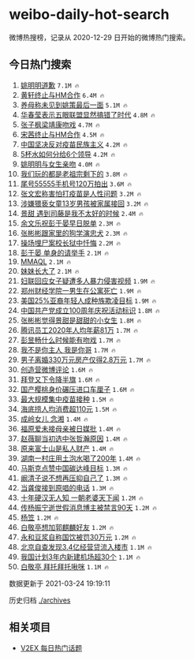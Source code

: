 # weibo-daily-hot-search

微博热搜榜，记录从 2020-12-29 日开始的微博热门搜索。

## 今日热门搜索

<!-- BEGIN -->

1. [姚明明道歉](https://s.weibo.com/weibo?q=%E5%A7%9A%E6%98%8E%E6%98%8E%E9%81%93%E6%AD%89&Refer=top) `7.1M 🔥`
1. [黄轩终止与HM合作](https://s.weibo.com/weibo?q=%23%E9%BB%84%E8%BD%A9%E7%BB%88%E6%AD%A2%E4%B8%8EHM%E5%90%88%E4%BD%9C%23&Refer=top) `6.4M 🔥`
1. [养母称未见到姚策最后一面](https://s.weibo.com/weibo?q=%23%E5%85%BB%E6%AF%8D%E7%A7%B0%E6%9C%AA%E8%A7%81%E5%88%B0%E5%A7%9A%E7%AD%96%E6%9C%80%E5%90%8E%E4%B8%80%E9%9D%A2%23&Refer=top) `5.1M 🔥`
1. [华春莹表示五眼联盟显然搞错了时代](https://s.weibo.com/weibo?q=%23%E5%8D%8E%E6%98%A5%E8%8E%B9%E8%A1%A8%E7%A4%BA%E4%BA%94%E7%9C%BC%E8%81%94%E7%9B%9F%E6%98%BE%E7%84%B6%E6%90%9E%E9%94%99%E4%BA%86%E6%97%B6%E4%BB%A3%23&Refer=top) `4.8M 🔥`
1. [张子枫梁靖康吻戏](https://s.weibo.com/weibo?q=%23%E5%BC%A0%E5%AD%90%E6%9E%AB%E6%A2%81%E9%9D%96%E5%BA%B7%E5%90%BB%E6%88%8F%23&Refer=top) `4.7M 🔥`
1. [宋茜终止与HM合作](https://s.weibo.com/weibo?q=%23%E5%AE%8B%E8%8C%9C%E7%BB%88%E6%AD%A2%E4%B8%8EHM%E5%90%88%E4%BD%9C%23&Refer=top) `4.5M 🔥`
1. [中国坚决反对疫苗民族主义](https://s.weibo.com/weibo?q=%23%E4%B8%AD%E5%9B%BD%E5%9D%9A%E5%86%B3%E5%8F%8D%E5%AF%B9%E7%96%AB%E8%8B%97%E6%B0%91%E6%97%8F%E4%B8%BB%E4%B9%89%23&Refer=top) `4.2M 🔥`
1. [5杯水如何分给6个领导](https://s.weibo.com/weibo?q=%235%E6%9D%AF%E6%B0%B4%E5%A6%82%E4%BD%95%E5%88%86%E7%BB%996%E4%B8%AA%E9%A2%86%E5%AF%BC%23&Refer=top) `4.2M 🔥`
1. [姚明明与女生亲吻](https://s.weibo.com/weibo?q=%23%E5%A7%9A%E6%98%8E%E6%98%8E%E4%B8%8E%E5%A5%B3%E7%94%9F%E4%BA%B2%E5%90%BB%23&Refer=top) `4.0M 🔥`
1. [我们玩的都是老祖宗剩下的](https://s.weibo.com/weibo?q=%23%E6%88%91%E4%BB%AC%E7%8E%A9%E7%9A%84%E9%83%BD%E6%98%AF%E8%80%81%E7%A5%96%E5%AE%97%E5%89%A9%E4%B8%8B%E7%9A%84%23&Refer=top) `3.8M 🔥`
1. [尾号55555手机号120万拍出](https://s.weibo.com/weibo?q=%23%E5%B0%BE%E5%8F%B755555%E6%89%8B%E6%9C%BA%E5%8F%B7120%E4%B8%87%E6%8B%8D%E5%87%BA%23&Refer=top) `3.6M 🔥`
1. [张文宏称害怕打疫苗是人性问题](https://s.weibo.com/weibo?q=%23%E5%BC%A0%E6%96%87%E5%AE%8F%E7%A7%B0%E5%AE%B3%E6%80%95%E6%89%93%E7%96%AB%E8%8B%97%E6%98%AF%E4%BA%BA%E6%80%A7%E9%97%AE%E9%A2%98%23&Refer=top) `3.2M 🔥`
1. [涉嫌猥亵女童13岁男孩被家属接回](https://s.weibo.com/weibo?q=%23%E6%B6%89%E5%AB%8C%E7%8C%A5%E4%BA%B5%E5%A5%B3%E7%AB%A513%E5%B2%81%E7%94%B7%E5%AD%A9%E8%A2%AB%E5%AE%B6%E5%B1%9E%E6%8E%A5%E5%9B%9E%23&Refer=top) `3.2M 🔥`
1. [景甜 遇到司藤是我不太好的时候](https://s.weibo.com/weibo?q=%E6%99%AF%E7%94%9C%20%E9%81%87%E5%88%B0%E5%8F%B8%E8%97%A4%E6%98%AF%E6%88%91%E4%B8%8D%E5%A4%AA%E5%A5%BD%E7%9A%84%E6%97%B6%E5%80%99&Refer=top) `2.4M 🔥`
1. [余文乐祝彭于晏早日脱单](https://s.weibo.com/weibo?q=%23%E4%BD%99%E6%96%87%E4%B9%90%E7%A5%9D%E5%BD%AD%E4%BA%8E%E6%99%8F%E6%97%A9%E6%97%A5%E8%84%B1%E5%8D%95%23&Refer=top) `2.3M 🔥`
1. [张彬彬跟家里的狗学演忠犬](https://s.weibo.com/weibo?q=%23%E5%BC%A0%E5%BD%AC%E5%BD%AC%E8%B7%9F%E5%AE%B6%E9%87%8C%E7%9A%84%E7%8B%97%E5%AD%A6%E6%BC%94%E5%BF%A0%E7%8A%AC%23&Refer=top) `2.3M 🔥`
1. [操场埋尸案校长狱中忏悔](https://s.weibo.com/weibo?q=%23%E6%93%8D%E5%9C%BA%E5%9F%8B%E5%B0%B8%E6%A1%88%E6%A0%A1%E9%95%BF%E7%8B%B1%E4%B8%AD%E5%BF%8F%E6%82%94%23&Refer=top) `2.2M 🔥`
1. [彭于晏 单身的请举手](https://s.weibo.com/weibo?q=%E5%BD%AD%E4%BA%8E%E6%99%8F%20%E5%8D%95%E8%BA%AB%E7%9A%84%E8%AF%B7%E4%B8%BE%E6%89%8B&Refer=top) `2.1M 🔥`
1. [MMAQL](https://s.weibo.com/weibo?q=MMAQL&Refer=top) `2.1M 🔥`
1. [妹妹长大了](https://s.weibo.com/weibo?q=%E5%A6%B9%E5%A6%B9%E9%95%BF%E5%A4%A7%E4%BA%86&Refer=top) `2.1M 🔥`
1. [妇联回应女子疑遭多人暴力侵害视频](https://s.weibo.com/weibo?q=%23%E5%A6%87%E8%81%94%E5%9B%9E%E5%BA%94%E5%A5%B3%E5%AD%90%E7%96%91%E9%81%AD%E5%A4%9A%E4%BA%BA%E6%9A%B4%E5%8A%9B%E4%BE%B5%E5%AE%B3%E8%A7%86%E9%A2%91%23&Refer=top) `1.9M 🔥`
1. [郑州财经学院一男生在公寓死亡](https://s.weibo.com/weibo?q=%23%E9%83%91%E5%B7%9E%E8%B4%A2%E7%BB%8F%E5%AD%A6%E9%99%A2%E4%B8%80%E7%94%B7%E7%94%9F%E5%9C%A8%E5%85%AC%E5%AF%93%E6%AD%BB%E4%BA%A1%23&Refer=top) `1.9M 🔥`
1. [美国25%亚裔年轻人成种族欺凌目标](https://s.weibo.com/weibo?q=%23%E7%BE%8E%E5%9B%BD25%25%E4%BA%9A%E8%A3%94%E5%B9%B4%E8%BD%BB%E4%BA%BA%E6%88%90%E7%A7%8D%E6%97%8F%E6%AC%BA%E5%87%8C%E7%9B%AE%E6%A0%87%23&Refer=top) `1.9M 🔥`
1. [中国共产党成立100周年庆祝活动标识](https://s.weibo.com/weibo?q=%23%E4%B8%AD%E5%9B%BD%E5%85%B1%E4%BA%A7%E5%85%9A%E6%88%90%E7%AB%8B100%E5%91%A8%E5%B9%B4%E5%BA%86%E7%A5%9D%E6%B4%BB%E5%8A%A8%E6%A0%87%E8%AF%86%23&Refer=top) `1.8M 🔥`
1. [张彬彬觉得景甜是甜甜的小女生](https://s.weibo.com/weibo?q=%23%E5%BC%A0%E5%BD%AC%E5%BD%AC%E8%A7%89%E5%BE%97%E6%99%AF%E7%94%9C%E6%98%AF%E7%94%9C%E7%94%9C%E7%9A%84%E5%B0%8F%E5%A5%B3%E7%94%9F%23&Refer=top) `1.8M 🔥`
1. [腾讯员工2020年人均年薪81万](https://s.weibo.com/weibo?q=%23%E8%85%BE%E8%AE%AF%E5%91%98%E5%B7%A52020%E5%B9%B4%E4%BA%BA%E5%9D%87%E5%B9%B4%E8%96%AA81%E4%B8%87%23&Refer=top) `1.7M 🔥`
1. [彭昱畅什么时候能有吻戏](https://s.weibo.com/weibo?q=%E5%BD%AD%E6%98%B1%E7%95%85%E4%BB%80%E4%B9%88%E6%97%B6%E5%80%99%E8%83%BD%E6%9C%89%E5%90%BB%E6%88%8F&Refer=top) `1.7M 🔥`
1. [我不是你主人 我是你哥](https://s.weibo.com/weibo?q=%E6%88%91%E4%B8%8D%E6%98%AF%E4%BD%A0%E4%B8%BB%E4%BA%BA%20%E6%88%91%E6%98%AF%E4%BD%A0%E5%93%A5&Refer=top) `1.7M 🔥`
1. [男子离婚330万元房产仅得2.8万元](https://s.weibo.com/weibo?q=%23%E7%94%B7%E5%AD%90%E7%A6%BB%E5%A9%9A330%E4%B8%87%E5%85%83%E6%88%BF%E4%BA%A7%E4%BB%85%E5%BE%972.8%E4%B8%87%E5%85%83%23&Refer=top) `1.7M 🔥`
1. [创造营微博评论](https://s.weibo.com/weibo?q=%23%E5%88%9B%E9%80%A0%E8%90%A5%E5%BE%AE%E5%8D%9A%E8%AF%84%E8%AE%BA%23&Refer=top) `1.6M 🔥`
1. [拜登又下令降半旗](https://s.weibo.com/weibo?q=%23%E6%8B%9C%E7%99%BB%E5%8F%88%E4%B8%8B%E4%BB%A4%E9%99%8D%E5%8D%8A%E6%97%97%23&Refer=top) `1.6M 🔥`
1. [国产樱桃身价碾压进口车厘子](https://s.weibo.com/weibo?q=%23%E5%9B%BD%E4%BA%A7%E6%A8%B1%E6%A1%83%E8%BA%AB%E4%BB%B7%E7%A2%BE%E5%8E%8B%E8%BF%9B%E5%8F%A3%E8%BD%A6%E5%8E%98%E5%AD%90%23&Refer=top) `1.6M 🔥`
1. [最大规模集中疫苗接种](https://s.weibo.com/weibo?q=%23%E6%9C%80%E5%A4%A7%E8%A7%84%E6%A8%A1%E9%9B%86%E4%B8%AD%E7%96%AB%E8%8B%97%E6%8E%A5%E7%A7%8D%23&Refer=top) `1.5M 🔥`
1. [海底捞人均消费超110元](https://s.weibo.com/weibo?q=%23%E6%B5%B7%E5%BA%95%E6%8D%9E%E4%BA%BA%E5%9D%87%E6%B6%88%E8%B4%B9%E8%B6%85110%E5%85%83%23&Refer=top) `1.5M 🔥`
1. [成岭女儿 念湘](https://s.weibo.com/weibo?q=%E6%88%90%E5%B2%AD%E5%A5%B3%E5%84%BF%20%E5%BF%B5%E6%B9%98&Refer=top) `1.4M 🔥`
1. [福原爱未接母亲被日媒批](https://s.weibo.com/weibo?q=%E7%A6%8F%E5%8E%9F%E7%88%B1%E6%9C%AA%E6%8E%A5%E6%AF%8D%E4%BA%B2%E8%A2%AB%E6%97%A5%E5%AA%92%E6%89%B9&Refer=top) `1.4M 🔥`
1. [赵薇聊当初选中张哲瀚原因](https://s.weibo.com/weibo?q=%23%E8%B5%B5%E8%96%87%E8%81%8A%E5%BD%93%E5%88%9D%E9%80%89%E4%B8%AD%E5%BC%A0%E5%93%B2%E7%80%9A%E5%8E%9F%E5%9B%A0%23&Refer=top) `1.4M 🔥`
1. [原来富士山是私人财产](https://s.weibo.com/weibo?q=%23%E5%8E%9F%E6%9D%A5%E5%AF%8C%E5%A3%AB%E5%B1%B1%E6%98%AF%E7%A7%81%E4%BA%BA%E8%B4%A2%E4%BA%A7%23&Refer=top) `1.4M 🔥`
1. [湖南一村庄用土泡水喝了200年](https://s.weibo.com/weibo?q=%23%E6%B9%96%E5%8D%97%E4%B8%80%E6%9D%91%E5%BA%84%E7%94%A8%E5%9C%9F%E6%B3%A1%E6%B0%B4%E5%96%9D%E4%BA%86200%E5%B9%B4%23&Refer=top) `1.4M 🔥`
1. [马斯克点赞中国碳达峰目标](https://s.weibo.com/weibo?q=%23%E9%A9%AC%E6%96%AF%E5%85%8B%E7%82%B9%E8%B5%9E%E4%B8%AD%E5%9B%BD%E7%A2%B3%E8%BE%BE%E5%B3%B0%E7%9B%AE%E6%A0%87%23&Refer=top) `1.3M 🔥`
1. [阚清子说不想再压抑自己了](https://s.weibo.com/weibo?q=%23%E9%98%9A%E6%B8%85%E5%AD%90%E8%AF%B4%E4%B8%8D%E6%83%B3%E5%86%8D%E5%8E%8B%E6%8A%91%E8%87%AA%E5%B7%B1%E4%BA%86%23&Refer=top) `1.3M 🔥`
1. [当龚俊接到原唱的电话](https://s.weibo.com/weibo?q=%23%E5%BD%93%E9%BE%9A%E4%BF%8A%E6%8E%A5%E5%88%B0%E5%8E%9F%E5%94%B1%E7%9A%84%E7%94%B5%E8%AF%9D%23&Refer=top) `1.3M 🔥`
1. [十年硬汉无人知 一朝老婆天下闻](https://s.weibo.com/weibo?q=%E5%8D%81%E5%B9%B4%E7%A1%AC%E6%B1%89%E6%97%A0%E4%BA%BA%E7%9F%A5%20%E4%B8%80%E6%9C%9D%E8%80%81%E5%A9%86%E5%A4%A9%E4%B8%8B%E9%97%BB&Refer=top) `1.2M 🔥`
1. [传杨振宁逝世假消息博主被禁言90天](https://s.weibo.com/weibo?q=%23%E4%BC%A0%E6%9D%A8%E6%8C%AF%E5%AE%81%E9%80%9D%E4%B8%96%E5%81%87%E6%B6%88%E6%81%AF%E5%8D%9A%E4%B8%BB%E8%A2%AB%E7%A6%81%E8%A8%8090%E5%A4%A9%23&Refer=top) `1.2M 🔥`
1. [杨笠](https://s.weibo.com/weibo?q=%E6%9D%A8%E7%AC%A0&Refer=top) `1.2M 🔥`
1. [白敬亭想加郭麒麟好友](https://s.weibo.com/weibo?q=%23%E7%99%BD%E6%95%AC%E4%BA%AD%E6%83%B3%E5%8A%A0%E9%83%AD%E9%BA%92%E9%BA%9F%E5%A5%BD%E5%8F%8B%23&Refer=top) `1.2M 🔥`
1. [永和豆浆自称国饮被罚30万元](https://s.weibo.com/weibo?q=%23%E6%B0%B8%E5%92%8C%E8%B1%86%E6%B5%86%E8%87%AA%E7%A7%B0%E5%9B%BD%E9%A5%AE%E8%A2%AB%E7%BD%9A30%E4%B8%87%E5%85%83%23&Refer=top) `1.2M 🔥`
1. [北京自查发现3.4亿经营贷流入楼市](https://s.weibo.com/weibo?q=%23%E5%8C%97%E4%BA%AC%E8%87%AA%E6%9F%A5%E5%8F%91%E7%8E%B03.4%E4%BA%BF%E7%BB%8F%E8%90%A5%E8%B4%B7%E6%B5%81%E5%85%A5%E6%A5%BC%E5%B8%82%23&Refer=top) `1.1M 🔥`
1. [我国计划3年内新建机场超30个](https://s.weibo.com/weibo?q=%23%E6%88%91%E5%9B%BD%E8%AE%A1%E5%88%923%E5%B9%B4%E5%86%85%E6%96%B0%E5%BB%BA%E6%9C%BA%E5%9C%BA%E8%B6%8530%E4%B8%AA%23&Refer=top) `1.1M 🔥`
1. [白敬亭 拜托拜托啾咪](https://s.weibo.com/weibo?q=%E7%99%BD%E6%95%AC%E4%BA%AD%20%E6%8B%9C%E6%89%98%E6%8B%9C%E6%89%98%E5%95%BE%E5%92%AA&Refer=top) `1.1M 🔥`

数据更新于 2021-03-24 19:19:11

<!-- END -->

历史归档 [./archives](./archives)

## 相关项目

- [V2EX 每日热门话题](https://github.com/boojack/v2ex-daily-hot-topic)
